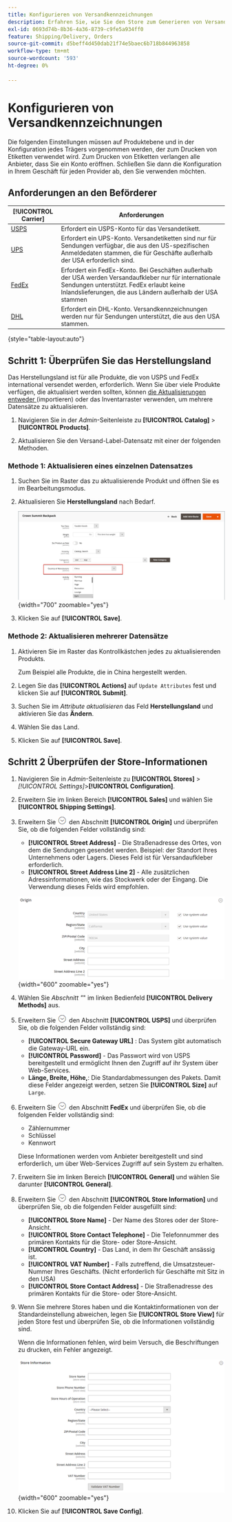 ```yaml
---
title: Konfigurieren von Versandkennzeichnungen
description: Erfahren Sie, wie Sie den Store zum Generieren von Versandkennzeichnungen konfigurieren.
exl-id: 0693d74b-8b36-4a36-8739-c9fe5a934ff0
feature: Shipping/Delivery, Orders
source-git-commit: d5beff4d450dab21f74e5baec6b718b844963858
workflow-type: tm+mt
source-wordcount: '593'
ht-degree: 0%

---
```


# Konfigurieren von Versandkennzeichnungen

Die folgenden Einstellungen müssen auf Produktebene und in der Konfiguration jedes Trägers vorgenommen werden, der zum Drucken von Etiketten verwendet wird. Zum Drucken von Etiketten verlangen alle Anbieter, dass Sie ein Konto eröffnen. Schließen Sie dann die Konfiguration in Ihrem Geschäft für jeden Provider ab, den Sie verwenden möchten.

## Anforderungen an den Beförderer

| [!UICONTROL Carrier] | Anforderungen |
|-------|--------|
| [USPS](usps.md) | Erfordert ein USPS-Konto für das Versandetikett. |
| [UPS](ups.md) | Erfordert ein UPS-Konto. Versandetiketten sind nur für Sendungen verfügbar, die aus den US-spezifischen Anmeldedaten stammen, die für Geschäfte außerhalb der USA erforderlich sind. |
| [FedEx](fedex.md) | Erfordert ein FedEx-Konto. Bei Geschäften außerhalb der USA werden Versandaufkleber nur für internationale Sendungen unterstützt. FedEx erlaubt keine Inlandslieferungen, die aus Ländern außerhalb der USA stammen |
| [DHL](dhl.md) | Erfordert ein DHL-Konto. Versandkennzeichnungen werden nur für Sendungen unterstützt, die aus den USA stammen. |

{style="table-layout:auto"}

## Schritt 1: Überprüfen Sie das Herstellungsland

Das Herstellungsland ist für alle Produkte, die von USPS und FedEx international versendet werden, erforderlich. Wenn Sie über viele Produkte verfügen, die aktualisiert werden sollten, können [ die Aktualisierungen entweder ](../systems/data-import.md) (importieren) oder das Inventarraster verwenden, um mehrere Datensätze zu aktualisieren.

1. Navigieren Sie in der _Admin_-Seitenleiste zu **[!UICONTROL Catalog]** > **[!UICONTROL Products]**.

1. Aktualisieren Sie den Versand-Label-Datensatz mit einer der folgenden Methoden.

### Methode 1: Aktualisieren eines einzelnen Datensatzes

1. Suchen Sie im Raster das zu aktualisierende Produkt und öffnen Sie es im Bearbeitungsmodus.

1. Aktualisieren Sie **Herstellungsland** nach Bedarf.

   ![Herstellungsland](./assets/product-country-of-manufacture.png){width="700" zoomable="yes"}

1. Klicken Sie auf **[!UICONTROL Save]**.

### Methode 2: Aktualisieren mehrerer Datensätze

1. Aktivieren Sie im Raster das Kontrollkästchen jedes zu aktualisierenden Produkts.

   Zum Beispiel alle Produkte, die in China hergestellt werden.

1. Legen Sie das **[!UICONTROL Actions]** auf `Update Attributes` fest und klicken Sie auf **[!UICONTROL Submit]**.

1. Suchen Sie im _Attribute aktualisieren_ das Feld **Herstellungsland** und aktivieren Sie das **Ändern**.

1. Wählen Sie das Land.

1. Klicken Sie auf **[!UICONTROL Save]**.

## Schritt 2 Überprüfen der Store-Informationen

1. Navigieren Sie in _Admin_-Seitenleiste zu **[!UICONTROL Stores]** > _[!UICONTROL Settings]_>**[!UICONTROL Configuration]**.

1. Erweitern Sie im linken Bereich **[!UICONTROL Sales]** und wählen Sie **[!UICONTROL Shipping Settings]**.

1. Erweitern Sie ![Erweiterungsauswahl](../assets/icon-display-expand.png) den Abschnitt **[!UICONTROL Origin]** und überprüfen Sie, ob die folgenden Felder vollständig sind:

   - **[!UICONTROL Street Address]** - Die Straßenadresse des Ortes, von dem die Sendungen gesendet werden. Beispiel: der Standort Ihres Unternehmens oder Lagers. Dieses Feld ist für Versandaufkleber erforderlich.
   - **[!UICONTROL Street Address Line 2]** - Alle zusätzlichen Adressinformationen, wie das Stockwerk oder der Eingang. Die Verwendung dieses Felds wird empfohlen.

   ![Herkunft](../configuration-reference/sales/assets/shipping-settings-origin.png){width="600" zoomable="yes"}

1. Wählen Sie _Abschnitt &quot;_&quot; im linken Bedienfeld **[!UICONTROL Delivery Methods]** aus.

1. Erweitern Sie ![Erweiterungsauswahl](../assets/icon-display-expand.png) den Abschnitt **[!UICONTROL USPS]** und überprüfen Sie, ob die folgenden Felder vollständig sind:

   - **[!UICONTROL Secure Gateway URL]** : Das System gibt automatisch die Gateway-URL ein.
   - **[!UICONTROL Password]** - Das Passwort wird von USPS bereitgestellt und ermöglicht Ihnen den Zugriff auf ihr System über Web-Services.
   - **Länge, Breite, Höhe,**: Die Standardabmessungen des Pakets. Damit diese Felder angezeigt werden, setzen Sie **[!UICONTROL Size]** auf `Large`.

1. Erweitern Sie ![Erweiterungsauswahl](../assets/icon-display-expand.png) den Abschnitt **FedEx** und überprüfen Sie, ob die folgenden Felder vollständig sind:

   - Zählernummer
   - Schlüssel
   - Kennwort

   Diese Informationen werden vom Anbieter bereitgestellt und sind erforderlich, um über Web-Services Zugriff auf sein System zu erhalten.

1. Erweitern Sie im linken Bereich **[!UICONTROL General]** und wählen Sie darunter **[!UICONTROL General]**.

1. Erweitern Sie ![Erweiterungsauswahl](../assets/icon-display-expand.png) den Abschnitt **[!UICONTROL Store Information]** und überprüfen Sie, ob die folgenden Felder ausgefüllt sind:

   - **[!UICONTROL Store Name]** - Der Name des Stores oder der Store-Ansicht.
   - **[!UICONTROL Store Contact Telephone]** - Die Telefonnummer des primären Kontakts für die Store- oder Store-Ansicht.
   - **[!UICONTROL Country]** - Das Land, in dem Ihr Geschäft ansässig ist.
   - **[!UICONTROL VAT Number]** - Falls zutreffend, die Umsatzsteuer-Nummer Ihres Geschäfts. (Nicht erforderlich für Geschäfte mit Sitz in den USA)
   - **[!UICONTROL Store Contact Address]** - Die Straßenadresse des primären Kontakts für die Store- oder Store-Ansicht.

1. Wenn Sie mehrere Stores haben und die Kontaktinformationen von der Standardeinstellung abweichen, legen Sie **[!UICONTROL Store View]** für jeden Store fest und überprüfen Sie, ob die Informationen vollständig sind.

   Wenn die Informationen fehlen, wird beim Versuch, die Beschriftungen zu drucken, ein Fehler angezeigt.

   ![Informationen speichern](../configuration-reference/general/assets/general-store-information.png){width="600" zoomable="yes"}

1. Klicken Sie auf **[!UICONTROL Save Config]**.
